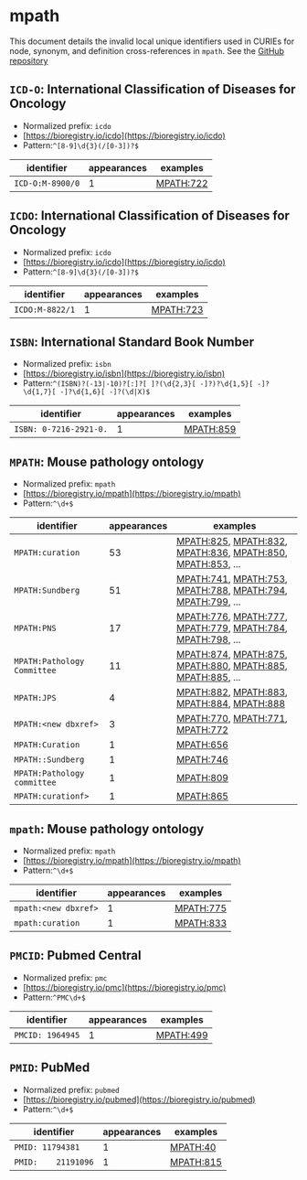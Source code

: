 # mpath

This document details the invalid local unique identifiers used in CURIEs
for node, synonym, and definition cross-references in `mpath`. See the [GitHub repository](https://github.com/PaulNSchofield/mpath)


## `ICD-O`: International Classification of Diseases for Oncology

- Normalized prefix: `icdo`
- [https://bioregistry.io/icdo](https://bioregistry.io/icdo)
- Pattern:`^[8-9]\d{3}(/[0-3])?$`

| identifier       |   appearances | examples                                      |
|------------------|---------------|-----------------------------------------------|
| `ICD-O:M-8900/0` |             1 | [MPATH:722](https://bioregistry.io/MPATH:722) |

## `ICDO`: International Classification of Diseases for Oncology

- Normalized prefix: `icdo`
- [https://bioregistry.io/icdo](https://bioregistry.io/icdo)
- Pattern:`^[8-9]\d{3}(/[0-3])?$`

| identifier      |   appearances | examples                                      |
|-----------------|---------------|-----------------------------------------------|
| `ICDO:M-8822/1` |             1 | [MPATH:723](https://bioregistry.io/MPATH:723) |

## `ISBN`: International Standard Book Number

- Normalized prefix: `isbn`
- [https://bioregistry.io/isbn](https://bioregistry.io/isbn)
- Pattern:`^(ISBN)?(-13|-10)?[:]?[ ]?(\d{2,3}[ -]?)?\d{1,5}[ -]?\d{1,7}[ -]?\d{1,6}[ -]?(\d|X)$`

| identifier             |   appearances | examples                                      |
|------------------------|---------------|-----------------------------------------------|
| `ISBN: 0-7216-2921-0.` |             1 | [MPATH:859](https://bioregistry.io/MPATH:859) |

## `MPATH`: Mouse pathology ontology

- Normalized prefix: `mpath`
- [https://bioregistry.io/mpath](https://bioregistry.io/mpath)
- Pattern:`^\d+$`

| identifier                  |   appearances | examples                                                                                                                                                                                                                                       |
|-----------------------------|---------------|------------------------------------------------------------------------------------------------------------------------------------------------------------------------------------------------------------------------------------------------|
| `MPATH:curation`            |            53 | [MPATH:825](https://bioregistry.io/MPATH:825), [MPATH:832](https://bioregistry.io/MPATH:832), [MPATH:836](https://bioregistry.io/MPATH:836), [MPATH:850](https://bioregistry.io/MPATH:850), [MPATH:853](https://bioregistry.io/MPATH:853), ... |
| `MPATH:Sundberg`            |            51 | [MPATH:741](https://bioregistry.io/MPATH:741), [MPATH:753](https://bioregistry.io/MPATH:753), [MPATH:788](https://bioregistry.io/MPATH:788), [MPATH:794](https://bioregistry.io/MPATH:794), [MPATH:799](https://bioregistry.io/MPATH:799), ... |
| `MPATH:PNS`                 |            17 | [MPATH:776](https://bioregistry.io/MPATH:776), [MPATH:777](https://bioregistry.io/MPATH:777), [MPATH:779](https://bioregistry.io/MPATH:779), [MPATH:784](https://bioregistry.io/MPATH:784), [MPATH:798](https://bioregistry.io/MPATH:798), ... |
| `MPATH:Pathology Committee` |            11 | [MPATH:874](https://bioregistry.io/MPATH:874), [MPATH:875](https://bioregistry.io/MPATH:875), [MPATH:880](https://bioregistry.io/MPATH:880), [MPATH:885](https://bioregistry.io/MPATH:885), [MPATH:885](https://bioregistry.io/MPATH:885), ... |
| `MPATH:JPS`                 |             4 | [MPATH:882](https://bioregistry.io/MPATH:882), [MPATH:883](https://bioregistry.io/MPATH:883), [MPATH:884](https://bioregistry.io/MPATH:884), [MPATH:888](https://bioregistry.io/MPATH:888)                                                     |
| `MPATH:<new dbxref>`        |             3 | [MPATH:770](https://bioregistry.io/MPATH:770), [MPATH:771](https://bioregistry.io/MPATH:771), [MPATH:772](https://bioregistry.io/MPATH:772)                                                                                                    |
| `MPATH:Curation`            |             1 | [MPATH:656](https://bioregistry.io/MPATH:656)                                                                                                                                                                                                  |
| `MPATH::Sundberg`           |             1 | [MPATH:746](https://bioregistry.io/MPATH:746)                                                                                                                                                                                                  |
| `MPATH:Pathology committee` |             1 | [MPATH:809](https://bioregistry.io/MPATH:809)                                                                                                                                                                                                  |
| `MPATH:curationf>`          |             1 | [MPATH:865](https://bioregistry.io/MPATH:865)                                                                                                                                                                                                  |

## `mpath`: Mouse pathology ontology

- Normalized prefix: `mpath`
- [https://bioregistry.io/mpath](https://bioregistry.io/mpath)
- Pattern:`^\d+$`

| identifier           |   appearances | examples                                      |
|----------------------|---------------|-----------------------------------------------|
| `mpath:<new dbxref>` |             1 | [MPATH:775](https://bioregistry.io/MPATH:775) |
| `mpath:curation`     |             1 | [MPATH:833](https://bioregistry.io/MPATH:833) |

## `PMCID`: Pubmed Central

- Normalized prefix: `pmc`
- [https://bioregistry.io/pmc](https://bioregistry.io/pmc)
- Pattern:`^PMC\d+$`

| identifier       |   appearances | examples                                      |
|------------------|---------------|-----------------------------------------------|
| `PMCID: 1964945` |             1 | [MPATH:499](https://bioregistry.io/MPATH:499) |

## `PMID`: PubMed

- Normalized prefix: `pubmed`
- [https://bioregistry.io/pubmed](https://bioregistry.io/pubmed)
- Pattern:`^\d+$`

| identifier          |   appearances | examples                                      |
|---------------------|---------------|-----------------------------------------------|
| `PMID: 11794381`    |             1 | [MPATH:40](https://bioregistry.io/MPATH:40)   |
| `PMID:    21191096` |             1 | [MPATH:815](https://bioregistry.io/MPATH:815) |

